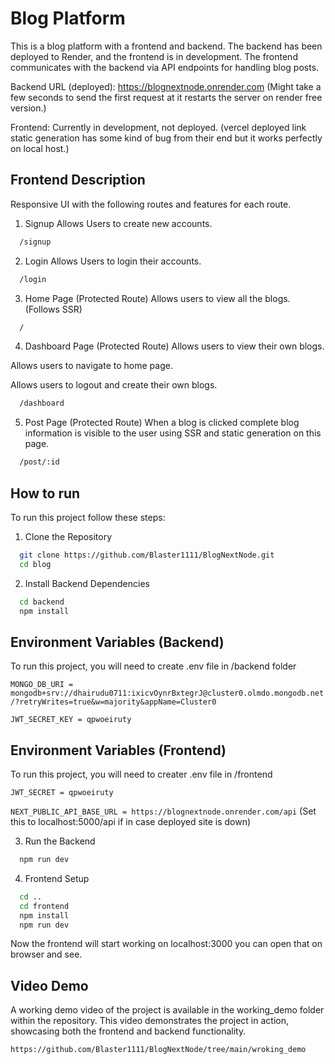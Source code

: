 
# Blog Platform

This is a blog platform with a frontend and backend. The backend has been deployed to Render, and the frontend is in development. The frontend communicates with the backend via API endpoints for handling blog posts.

Backend URL (deployed): https://blognextnode.onrender.com (Might take a few seconds to send the first request at it restarts the server on render free version.)


Frontend: Currently in development, not deployed. (vercel deployed link static generation has some kind of bug from their end but it works perfectly on local host.)

## Frontend Description
Responsive UI with the following routes and features for each route.

1. Signup
Allows Users to create new accounts.
```bash
  /signup
```

2. Login
Allows Users to login their accounts.
```bash
  /login
```
3. Home Page (Protected Route)
Allows users to view all the blogs. (Follows SSR)
```bash
  /
```

4. Dashboard Page (Protected Route)
Allows users to view their own blogs.

Allows users to navigate to home page.

Allows users to logout and create their own blogs.
```bash
  /dashboard
```

5. Post Page (Protected Route)
When a blog is clicked complete blog information is visible to the user using SSR and static generation on this page.
```bash
  /post/:id
```





## How to run

To run this project follow these steps:

1. Clone the Repository

```bash
  git clone https://github.com/Blaster1111/BlogNextNode.git
  cd blog
```

2. Install Backend Dependencies

```bash
  cd backend
  npm install
``` 

## Environment Variables (Backend)

To run this project, you will need to create .env file in /backend folder

`MONGO_DB_URI = mongodb+srv://dhairudu0711:ixicvOynrBxtegrJ@cluster0.olmdo.mongodb.net/?retryWrites=true&w=majority&appName=Cluster0`

`JWT_SECRET_KEY = qpwoeiruty`

## Environment Variables (Frontend)

To run this project, you will need to creater .env file in /frontend

`JWT_SECRET = qpwoeiruty`

`NEXT_PUBLIC_API_BASE_URL = https://blognextnode.onrender.com/api` (Set this to localhost:5000/api if in case deployed site is down)



3. Run the Backend

```bash
  npm run dev
``` 

4. Frontend Setup

```bash
  cd ..
  cd frontend
  npm install
  npm run dev
``` 
Now the frontend will start working on localhost:3000 you can open that on browser and see.

## Video Demo
A working demo video of the project is available in the working_demo folder within the repository. This video demonstrates the project in action, showcasing both the frontend and backend functionality.

`https://github.com/Blaster1111/BlogNextNode/tree/main/wroking_demo`

